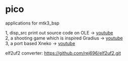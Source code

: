 # pico
applications for mtk3_bsp

1, disp_src print out source code on OLE  ->  [youtube](https://www.youtube.com/watch?v=-SGqjTIGFeQ)    
2, a shooting game which is inspired Gradius  ->  [youtube](https://youtube.com/shorts/G9EsOKo5Q14)  
3, a port based Xneko -> [youtube](https://youtube.com/shorts/DIte-q_ID6o)
  
elf2uf2 converter: https://github.com/rej696/elf2uf2.git
